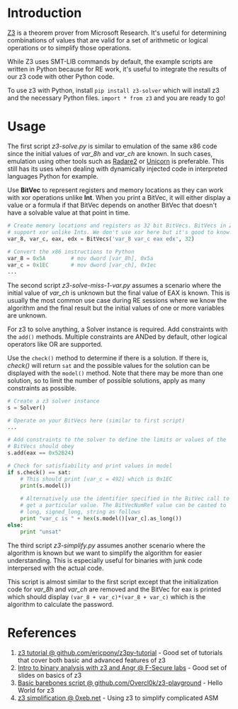 # Introduction

[Z3](https://github.com/Z3Prover/z3) is a theorem prover from Microsoft Research. It's useful for determining combinations of values that are valid for a set of arithmetic or logical operations or to simplify those operations. 

While Z3 uses SMT-LIB commands by default, the example scripts are written in Python because for RE work, it's useful to integrate the results of our z3 code with other Python code.

To use z3 with Python, install `pip install z3-solver` which will install z3 and the necessary Python files. `import * from z3` and you are ready to go!

# Usage

The first script *z3-solve.py* is similar to emulation of the same x86 code since the initial values of *var_8h* and *var_ch* are known. In such cases, emulation using other tools such as [Radare2](../r2emu) or [Unicorn](../unicorn) is preferable. This still has its uses when dealing with dynamically injected code in interpreted languages Python for example.

Use **BitVec** to represent registers and memory locations as they can work with xor operations unlike **Int**. When you print a BitVec, it will either display a value or a formula if that BitVec depends on another BitVec that doesn't have a solvable value at that point in time.

```python
# Create memory locations and registers as 32 bit BitVecs. BitVecs in Z3
# support xor unlike Ints. We don't use xor here but it's good to know.
var_8, var_c, eax, edx = BitVecs('var_8 var_c eax edx', 32)
 
# Convert the x86 instructions to Python
var_8 = 0x5A		# mov dword [var_8h], 0x5a
var_c = 0x1EC		# mov dword [var_ch], 0x1ec
...
```
  
The second script *z3-solve-miss-1-var.py* assumes a scenario where the initial value of *var_ch* is unknown but the final value of EAX is known. This is usually the most common use case during RE sessions where we know the algorithm and the final result but the initial values of one or more variables are unknown.

For z3 to solve anything, a Solver instance is required. Add constraints with the `add()` methods. Multiple constraints are ANDed by default, other logical operators like OR are supported.

Use the `check()` method to determine if there is a solution. If there is, *check()* will return `sat` and the possible values for the solution can be displayed with the  `model()` method. Note that there may be more than one solution, so to limit the number of possible solutions, apply as many constraints as possible. 

```python
# Create a z3 solver instance
s = Solver()

# Operate on your BitVecs here (similar to first script)
... 

# Add constraints to the solver to define the limits or values of the 
# BitVecs should obey
s.add(eax == 0x52B24)

# Check for satisfiability and print values in model
if s.check() == sat:
	# This should print [var_c = 492] which is 0x1EC
	print(s.model()) 
	
	# Alternatively use the identifier specified in the BitVec call to
	# get a particular value. The BitVecNumRef value can be casted to 
	# long, signed_long, string as follows
	print "var_c is " + hex(s.model()[var_c].as_long())
else:
	print "unsat"
```

The third script *z3-simplify.py* assumes another scenario where the algorithm is known but we want to simplify the algorithm for easier understanding. This is especially useful for binaries with junk code interpersed with the actual code. 

This script is almost similar to the first script except that the initialization code for *var_8h* and *var_ch* are removed and the BitVec for eax is printed which should display `(var_8 + var_c)*(var_8 + var_c)` which is the algorithm to calculate the password.

# References
1. [z3 tutorial @ github.com/ericpony/z3py-tutorial](https://github.com/ericpony/z3py-tutorial) - Good set of tutorials that cover both basic and advanced features of z3
2. [Intro to binary analysis with z3 and Angr @ F-Secure labs](https://labs.f-secure.com/archive/intro-to-binary-analysis-with-z3-and-angr/) - Good set of slides on basics of z3
3. [Basic barebones script @ github.com/Overcl0k/z3-playground](https://github.com/0vercl0k/z3-playground/blob/master/essentials/hello-world.py) - Hello World for z3
4. [z3 simplification @ 0xeb.net](https://0xeb.net/2018/03/using-z3-with-ida-to-simplify-arithmetic-operations-in-functions/) - Using z3 to simplify complicated ASM
